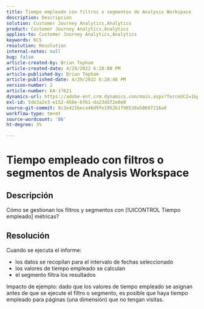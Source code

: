 ```yaml
---
title: Tiempo empleado con filtros o segmentos de Analysis Workspace
description: Descripción
solution: Customer Journey Analytics,Analytics
product: Customer Journey Analytics,Analytics
applies-to: Customer Journey Analytics,Analytics
keywords: KCS
resolution: Resolution
internal-notes: null
bug: false
article-created-by: Brian Topham
article-created-date: 4/29/2022 6:28:00 PM
article-published-by: Brian Topham
article-published-date: 4/29/2022 6:28:48 PM
version-number: 2
article-number: KA-17621
dynamics-url: https://adobe-ent.crm.dynamics.com/main.aspx?forceUCI=1&pagetype=entityrecord&etn=knowledgearticle&id=6bd99d18-eac7-ec11-a7b6-0022480a10ee
exl-id: 5de3a2e3-e152-458e-bf61-da23dd72e0e0
source-git-commit: 0c3e421beca46d9fe1952b1f98538a50697216a0
workflow-type: tm+mt
source-wordcount: '86'
ht-degree: 3%

---
```


# Tiempo empleado con filtros o segmentos de Analysis Workspace

## Descripción

Cómo se gestionan los filtros y segmentos con [!UICONTROL Tiempo empleado] métricas?

## Resolución


Cuando se ejecuta el informe:

- los datos se recopilan para el intervalo de fechas seleccionado
- los valores de tiempo empleado se calculan
- el segmento filtra los resultados


Impacto de ejemplo: dado que los valores de tiempo empleado se asignan antes de que se ejecute el filtro o segmento, es posible que haya tiempo empleado para páginas (una dimensión) que no tengan visitas.
